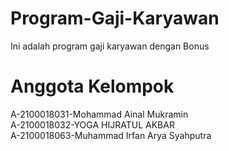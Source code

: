 # Program-Gaji-Karyawan

Ini adalah program gaji karyawan dengan Bonus
# Anggota Kelompok

 A-2100018031-Mohammad Ainal Mukramin <br/>
 A-2100018032-YOGA HIJRATUL AKBAR <br/>
 A-2100018063-Muhammad Irfan Arya Syahputra<br/>


